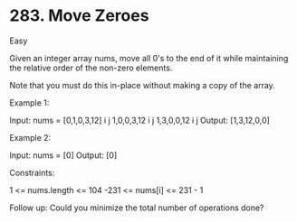 # 283. Move Zeroes

Easy

Given an integer array nums, move all 0's to the end of it while maintaining the relative order of the non-zero elements.

Note that you must do this in-place without making a copy of the array.

 

Example 1:

Input: nums = [0,1,0,3,12]
               i
                 j
               1,0,0,3,12
                 i
                     j
               1,3,0,0,12
                   i
                       j
Output: [1,3,12,0,0]

Example 2:

Input: nums = [0]
Output: [0]
 

Constraints:

1 <= nums.length <= 104
-231 <= nums[i] <= 231 - 1
 

Follow up: Could you minimize the total number of operations done?